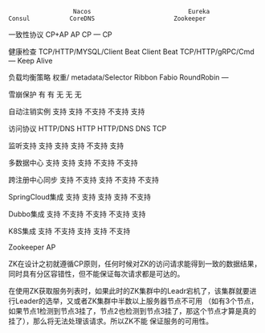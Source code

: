 
                      Nacos	                          Eureka	                    Consul	         CoreDNS	                  Zookeeper
  
  一致性协议   	      CP+AP	                           AP	                        CP	               —	                      CP

  健康检查	    TCP/HTTP/MYSQL/Client                 Beat	                      Client Beat       TCP/HTTP/gRPC/Cmd	— 	    Keep Alive
  
  负载均衡策略	权重/ metadata/Selector	              Ribbon	                    Fabio	            RoundRobin	                —
  
  雪崩保护	          有	                             有	                        无	                无	                        无

  自动注销实例	    支持	                            支持	                      不支持	            不支持	                    支持
  
  访问协议	        HTTP/DNS	                        HTTP	                      HTTP/DNS	         DNS	                     TCP
  
  监听支持	        支持	                            支持	                      支持	             不支持	                  支持
      
  多数据中心	       支持	                             支持	                       支持	              不支持	                   不支持
  
  跨注册中心同步	   支持	                             不支持	                    支持	             不支持	                  不支持
  
  SpringCloud集成	  支持	                            支持	                      支持	             支持	                     不支持
  
  Dubbo集成	        支持	                            不支持	                     不支持	           不支持	                  支持
  
  K8S集成	          支持	                            不支持	                     支持	              支持	                    不支持



Zookeeper  	AP

ZK在设计之初就遵循CP原则，任何时候对ZK的访问请求能得到一致的数据结果，同时具有分区容错性，但不能保证每次请求都是可达的。

在使用ZK获取服务列表时，如果此时的ZK集群中的Leadr宕机了，该集群就要进行Leader的选举，又或者ZK集群中半数以上服务器节点不可用
（如有3个节点，如果节点1检测到节点3挂了，节点2也检测到节点3挂了，那这个节点才算是真的挂了），那么将无法处理该请求。所以ZK不能
保证服务的可用性。
